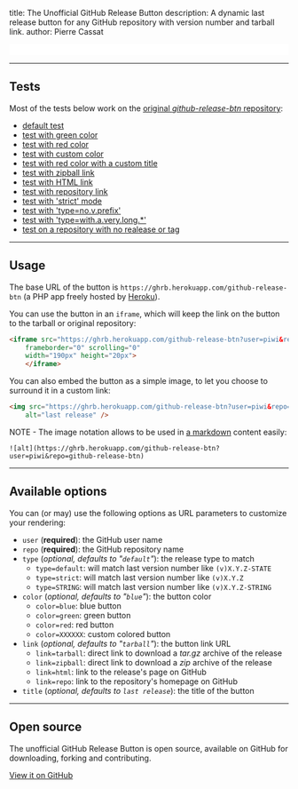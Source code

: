 title:          The Unofficial GitHub Release Button
description:    A dynamic last release button for any GitHub repository with version number and tarball link.
author:         Pierre Cassat


<iframe id="github-release-frame" src="github-release-btn?user=piwi&repo=github-release-btn"
        frameborder="0" scrolling="0" width="100%" height="20px"></iframe>

----

Tests
-----

Most of the tests below work on the [original *github-release-btn* repository](https://github.com/piwi/github-release-btn):

-   <a href="javascript:void(0);" onclick="loadFrame('user=piwi&repo=github-release-btn')">default test</a>
-   <a href="javascript:void(0);" onclick="loadFrame('user=piwi&repo=github-release-btn&color=green')">test with green color</a>
-   <a href="javascript:void(0);" onclick="loadFrame('user=piwi&repo=github-release-btn&color=red')">test with red color</a>
-   <a href="javascript:void(0);" onclick="loadFrame('user=piwi&repo=github-release-btn&color=ccc')">test with custom color</a>
-   <a href="javascript:void(0);" onclick="loadFrame('user=piwi&repo=github-release-btn&color=red&title=my+custom+title')">test with red color with a custom title</a>
-   <a href="javascript:void(0);" onclick="loadFrame('user=piwi&repo=github-release-btn&link=zipball')">test with zipball link</a>
-   <a href="javascript:void(0);" onclick="loadFrame('user=piwi&repo=github-release-btn&link=html')">test with HTML link</a>
-   <a href="javascript:void(0);" onclick="loadFrame('user=piwi&repo=github-release-btn&link=repo')">test with repository link</a>
-   <a href="javascript:void(0);" onclick="loadFrame('user=piwi&repo=github-release-btn&type=strict')">test with 'strict' mode</a>
-   <a href="javascript:void(0);" onclick="loadFrame('user=piwi&repo=github-release-btn&type=no.v.prefix')">test with 'type=no.v.prefix'</a>
-   <a href="javascript:void(0);" onclick="loadFrame('user=piwi&repo=github-release-btn&type=with.a.very.long.*')">test with 'type=with.a.very.long.*'</a>
-   <a href="javascript:void(0);" onclick="loadFrame('user=piwi&repo=dotfiles')">test on a repository with no realease or tag</a>

----

Usage
-----

The base URL of the button is `https://ghrb.herokuapp.com/github-release-btn`
(a PHP app freely hosted by [Heroku](http://heroku.com/)).

You can use the button in an `iframe`, which will keep the link on the button to the tarball or original repository:

```html
<iframe src="https://ghrb.herokuapp.com/github-release-btn?user=piwi&repo=github-release-btn" 
    frameborder="0" scrolling="0" 
    width="190px" height="20px">
    </iframe>
```

You can also embed the button as a simple image, to let you choose to surround it in a custom link:

```html
<img src="https://ghrb.herokuapp.com/github-release-btn?user=piwi&repo=github-release-btn" 
    alt="last release" />
```

NOTE - The image notation allows to be used in [a markdown](http://daringfireball.net/projects/markdown/syntax) content easily:

    ![alt](https://ghrb.herokuapp.com/github-release-btn?user=piwi&repo=github-release-btn)

----

Available options
-----------------

You can (or may) use the following options as URL parameters to customize
your rendering:

-   `user` (**required**): the GitHub user name
-   `repo` (**required**): the GitHub repository name
-   `type` (*optional, defaults to "`default`"*): the release type to match
    -   `type=default`: will match last version number like `(v)X.Y.Z-STATE`
    -   `type=strict`: will match last version number like `(v)X.Y.Z`
    -   `type=STRING`: will match last version number like `(v)X.Y.Z-STRING`
-   `color` (*optional, defaults to "`blue`"*): the button color
    -   `color=blue`: blue button <span class="showcase-color blue"></span>
    -   `color=green`: green button <span class="showcase-color green"></span>
    -   `color=red`: red button <span class="showcase-color red"></span>
    -   `color=XXXXXX`: custom colored button
-   `link` (*optional, defaults to "`tarball`"*): the button link URL
    -   `link=tarball`: direct link to download a *tar.gz* archive of the release
    -   `link=zipball`: direct link to download a *zip* archive of the release
    -   `link=html`: link to the release's page on GitHub
    -   `link=repo`: link to the repository's homepage on GitHub
-   `title` (*optional, defaults to `last release`*): the title of the button

----

Open source
-----------

The unofficial GitHub Release Button is open source, available on GitHub for
downloading, forking and contributing.

<a href="https://github.com/piwi/github-release-btn" class="btn btn-lg btn-primary">View it on GitHub</a>
